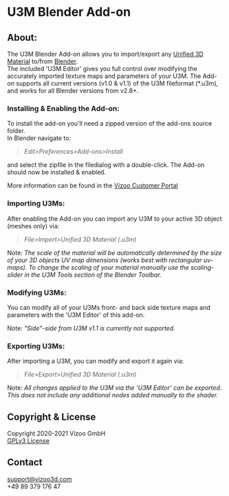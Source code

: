 # **U3M Blender Add-on**

## **About:** 
The U3M Blender Add-on allows you to import/export any [Unified 3D Material](https://github.com/vizoogmbh/u3m) to/from [Blender](https://www.blender.org/).<br/> The included 'U3M Editor' gives you full control over modifying the accurately imported texture maps and parameters of your U3M. 
The Add-on supports all current versions (v1.0 & v1.1) of the U3M fileformat (*.u3m), and works for all Blender versions from v2.8+. <br/>

### Installing & Enabling the Add-on:
To install the add-on you'll need a zipped version of the add-ons source folder.<br/>
In Blender navigate to: <br/>

> *Edit>Preferences>Add-ons>Install* <br/>

and select the zipfile in the filedialog with a double-click. The Add-on should now be installed & enabled.<br/> 

More information can be found in the [Vizoo Customer Portal](https://customers.vizoo3d.com/wp-content/uploads/2021/05/U3MBlenderAdd-on_documentation.pdf)</br>

### Importing U3Ms:
After enabling the Add-on you can import any U3M to your active 3D object (meshes only) via:<br/>

> *File>Import>Unified 3D Material (.u3m)*<br/>  

Note: *The scale of the material will be automatically determined by the size of your 3D objects UV map dimensions (works best with rectangular uv-maps). To change the scaling of your material manually use the scaling-slider in the U3M Tools section of the Blender Toolbar.* 

### Modifying U3Ms:
You can modify all of your U3Ms front- and back side texture maps and parameters with the 'U3M Editor' of this add-on. 

Note: *"Side"-side from U3M v1.1 is currently not supported.*
### Exporting U3Ms:
After importing a U3M, you can modify and export it again via:<br/> 

> *File>Export>Unified 3D Material (.u3m)*<br/>

Note: *All changes applied to the U3M via the 'U3M Editor' can be exported. This does not include any additional nodes added manually to the shader.*

## **Copyright & License**
Copyright 2020-2021 Vizoo GmbH<br/>
[GPLv3 License](https://www.gnu.org/licenses/gpl-3.0.txt)<br/>

## **Contact** 
support@vizoo3d.com<br/>
+49 89 379 176 47